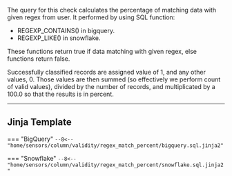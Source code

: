 The query for this check calculates the percentage of matching data with given regex from user.
It performed by using SQL function:

- REGEXP_CONTAINS() in bigquery.
- REGEXP_LIKE() in snowflake.

These functions return true if data matching with given regex, else functions return false.

Successfully classified records are assigned value of 1, and any other values, 0.
Those values are then summed (so effectively we perform count of valid values), divided by the number of records,
and multiplicated by a 100.0 so that the results is in percent.

___
## Jinja Template
=== "BigQuery"
    ```
    --8<-- "home/sensors/column/validity/regex_match_percent/bigquery.sql.jinja2"
    ```

=== "Snowflake"
    ```
    --8<-- "home/sensors/column/validity/regex_match_percent/snowflake.sql.jinja2"
    ```